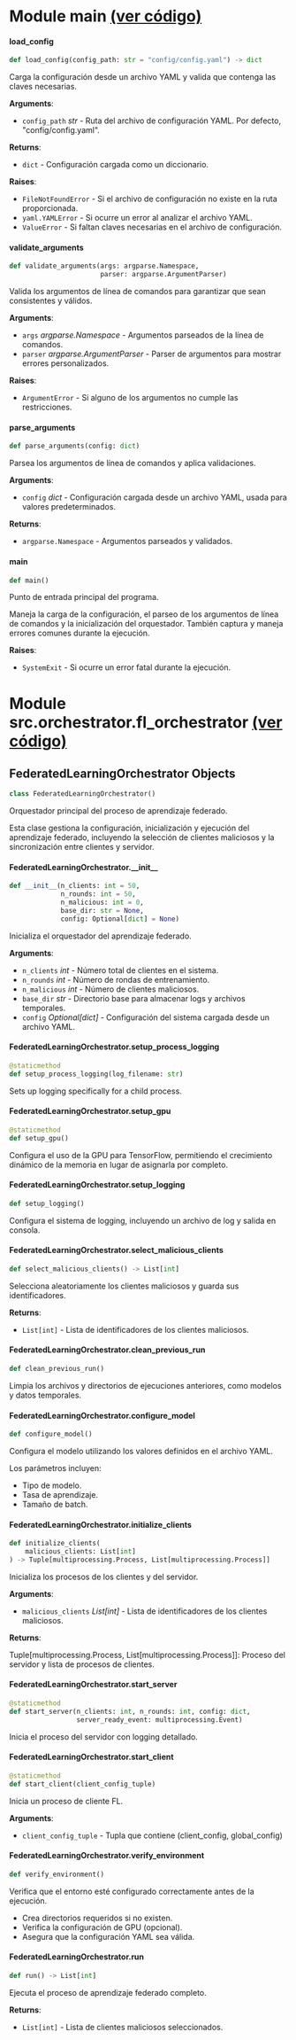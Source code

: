 <a id="main"></a>

# Module main [(ver código)](../main.py)

<a id="main.load_config"></a>

#### load\_config

```python
def load_config(config_path: str = "config/config.yaml") -> dict
```

Carga la configuración desde un archivo YAML y valida que contenga las claves necesarias.

**Arguments**:

- `config_path` _str_ - Ruta del archivo de configuración YAML. Por defecto, "config/config.yaml".
  

**Returns**:

- `dict` - Configuración cargada como un diccionario.
  

**Raises**:

- `FileNotFoundError` - Si el archivo de configuración no existe en la ruta proporcionada.
- `yaml.YAMLError` - Si ocurre un error al analizar el archivo YAML.
- `ValueError` - Si faltan claves necesarias en el archivo de configuración.

<a id="main.validate_arguments"></a>

#### validate\_arguments

```python
def validate_arguments(args: argparse.Namespace,
                       parser: argparse.ArgumentParser)
```

Valida los argumentos de línea de comandos para garantizar que sean consistentes y válidos.

**Arguments**:

- `args` _argparse.Namespace_ - Argumentos parseados de la línea de comandos.
- `parser` _argparse.ArgumentParser_ - Parser de argumentos para mostrar errores personalizados.
  

**Raises**:

- `ArgumentError` - Si alguno de los argumentos no cumple las restricciones.

<a id="main.parse_arguments"></a>

#### parse\_arguments

```python
def parse_arguments(config: dict)
```

Parsea los argumentos de línea de comandos y aplica validaciones.

**Arguments**:

- `config` _dict_ - Configuración cargada desde un archivo YAML, usada para valores predeterminados.
  

**Returns**:

- `argparse.Namespace` - Argumentos parseados y validados.

<a id="main.main"></a>

#### main

```python
def main()
```

Punto de entrada principal del programa.

Maneja la carga de la configuración, el parseo de los argumentos de línea de comandos y la inicialización del orquestador.
También captura y maneja errores comunes durante la ejecución.

**Raises**:

- `SystemExit` - Si ocurre un error fatal durante la ejecución.

<a id="src.orchestrator.fl\_orchestrator"></a>

# Module src.orchestrator.fl\_orchestrator [(ver código)](../src/orchestrator/fl_orchestrator.py)

<a id="src.orchestrator.fl_orchestrator.FederatedLearningOrchestrator"></a>

## FederatedLearningOrchestrator Objects

```python
class FederatedLearningOrchestrator()
```

Orquestador principal del proceso de aprendizaje federado.

Esta clase gestiona la configuración, inicialización y ejecución del 
aprendizaje federado, incluyendo la selección de clientes maliciosos 
y la sincronización entre clientes y servidor.

<a id="src.orchestrator.fl_orchestrator.FederatedLearningOrchestrator.__init__"></a>

#### FederatedLearningOrchestrator.\_\_init\_\_

```python
def __init__(n_clients: int = 50,
             n_rounds: int = 50,
             n_malicious: int = 0,
             base_dir: str = None,
             config: Optional[dict] = None)
```

Inicializa el orquestador del aprendizaje federado.

**Arguments**:

- `n_clients` _int_ - Número total de clientes en el sistema.
- `n_rounds` _int_ - Número de rondas de entrenamiento.
- `n_malicious` _int_ - Número de clientes maliciosos.
- `base_dir` _str_ - Directorio base para almacenar logs y archivos temporales.
- `config` _Optional[dict]_ - Configuración del sistema cargada desde un archivo YAML.

<a id="src.orchestrator.fl_orchestrator.FederatedLearningOrchestrator.setup_process_logging"></a>

#### FederatedLearningOrchestrator.setup\_process\_logging

```python
@staticmethod
def setup_process_logging(log_filename: str)
```

Sets up logging specifically for a child process.

<a id="src.orchestrator.fl_orchestrator.FederatedLearningOrchestrator.setup_gpu"></a>

#### FederatedLearningOrchestrator.setup\_gpu

```python
@staticmethod
def setup_gpu()
```

Configura el uso de la GPU para TensorFlow, permitiendo el crecimiento 
dinámico de la memoria en lugar de asignarla por completo.

<a id="src.orchestrator.fl_orchestrator.FederatedLearningOrchestrator.setup_logging"></a>

#### FederatedLearningOrchestrator.setup\_logging

```python
def setup_logging()
```

Configura el sistema de logging, incluyendo un archivo de log y salida en consola.

<a id="src.orchestrator.fl_orchestrator.FederatedLearningOrchestrator.select_malicious_clients"></a>

#### FederatedLearningOrchestrator.select\_malicious\_clients

```python
def select_malicious_clients() -> List[int]
```

Selecciona aleatoriamente los clientes maliciosos y guarda sus identificadores.

**Returns**:

- `List[int]` - Lista de identificadores de los clientes maliciosos.

<a id="src.orchestrator.fl_orchestrator.FederatedLearningOrchestrator.clean_previous_run"></a>

#### FederatedLearningOrchestrator.clean\_previous\_run

```python
def clean_previous_run()
```

Limpia los archivos y directorios de ejecuciones anteriores, como modelos y datos temporales.

<a id="src.orchestrator.fl_orchestrator.FederatedLearningOrchestrator.configure_model"></a>

#### FederatedLearningOrchestrator.configure\_model

```python
def configure_model()
```

Configura el modelo utilizando los valores definidos en el archivo YAML.

Los parámetros incluyen:
- Tipo de modelo.
- Tasa de aprendizaje.
- Tamaño de batch.

<a id="src.orchestrator.fl_orchestrator.FederatedLearningOrchestrator.initialize_clients"></a>

#### FederatedLearningOrchestrator.initialize\_clients

```python
def initialize_clients(
    malicious_clients: List[int]
) -> Tuple[multiprocessing.Process, List[multiprocessing.Process]]
```

Inicializa los procesos de los clientes y del servidor.

**Arguments**:

- `malicious_clients` _List[int]_ - Lista de identificadores de los clientes maliciosos.
  

**Returns**:

  Tuple[multiprocessing.Process, List[multiprocessing.Process]]:
  Proceso del servidor y lista de procesos de clientes.

<a id="src.orchestrator.fl_orchestrator.FederatedLearningOrchestrator.start_server"></a>

#### FederatedLearningOrchestrator.start\_server

```python
@staticmethod
def start_server(n_clients: int, n_rounds: int, config: dict,
                 server_ready_event: multiprocessing.Event)
```

Inicia el proceso del servidor con logging detallado.

<a id="src.orchestrator.fl_orchestrator.FederatedLearningOrchestrator.start_client"></a>

#### FederatedLearningOrchestrator.start\_client

```python
@staticmethod
def start_client(client_config_tuple)
```

Inicia un proceso de cliente FL.

**Arguments**:

- `client_config_tuple` - Tupla que contiene (client_config, global_config)

<a id="src.orchestrator.fl_orchestrator.FederatedLearningOrchestrator.verify_environment"></a>

#### FederatedLearningOrchestrator.verify\_environment

```python
def verify_environment()
```

Verifica que el entorno esté configurado correctamente antes de la ejecución.

- Crea directorios requeridos si no existen.
- Verifica la configuración de GPU (opcional).
- Asegura que la configuración YAML sea válida.

<a id="src.orchestrator.fl_orchestrator.FederatedLearningOrchestrator.run"></a>

#### FederatedLearningOrchestrator.run

```python
def run() -> List[int]
```

Ejecuta el proceso de aprendizaje federado completo.

**Returns**:

- `List[int]` - Lista de clientes maliciosos seleccionados.

